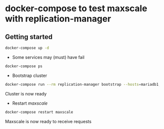 # docker-compose to test maxscale with replication-manager

## Getting started

```sh
docker-compose up -d
```

* Some services may (must) have fail
```sh
docker-compose ps
```

* Bootstrap cluster
```sh
docker-compose run --rm replication-manager bootstrap --hosts=mariadb1,mariadb2,mariadb3 --user=root --rpluser=repl:pass --verbose
```
Cluster is now ready

* Restart _maxscale_
```sh
docker-compose restart maxscale
```
Maxscale is now ready to receive requests

